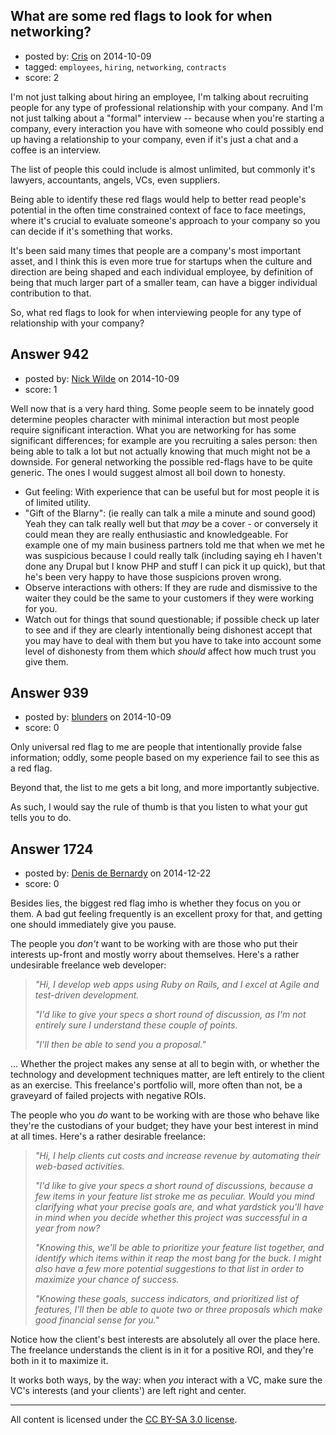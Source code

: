 ## What are some red flags to look for when networking?

- posted by: [Cris](https://stackexchange.com/users/3432200/cris) on 2014-10-09
- tagged: `employees`, `hiring`, `networking`, `contracts`
- score: 2

<p>I'm not just talking about hiring an employee, I'm talking about recruiting people for any type of professional relationship with your company. And I'm not just talking about a "formal" interview -- because when you're starting a company, every interaction you have with someone who could possibly end up having a relationship to your company, even if it's just a chat and a coffee is an interview.</p>

<p>The list of people this could include is almost unlimited, but commonly it's lawyers, accountants, angels, VCs, even suppliers. </p>

<p>Being able to identify these red flags would help to better read people's potential in the often time constrained context of face to face meetings, where it's crucial to evaluate someone's approach to your company so you can decide if it's something that works.</p>

<p>It's been said many times that people are a company's most important asset, and I think this is even more true for startups when the culture and direction are being shaped and each individual employee, by definition of being that much larger part of a smaller team, can have a bigger individual contribution to that.</p>

<p>So, what red flags to look for when interviewing people for any type of relationship with your company?</p>



## Answer 942

- posted by: [Nick Wilde](https://stackexchange.com/users/454046/nick-wilde) on 2014-10-09
- score: 1

<p>Well now that is a very hard thing. Some people seem to be innately good determine peoples character with minimal interaction but most people require significant interaction. What you are networking for has some significant differences; for example are you recruiting a sales person: then being able to talk a lot but not actually knowing that much might not be a downside. For general networking the possible red-flags have to be quite generic. The ones I would suggest almost all boil down to honesty.</p>

<ul>
<li>Gut feeling: With experience that can be useful but for most people it is of limited utility.</li>
<li>"Gift of the Blarny": (ie really can talk a mile a minute and sound good) Yeah they can talk really well but that <em>may</em> be a cover - or conversely it could mean they are really enthusiastic and knowledgeable. For example one of my main business partners told me that when we met he was suspicious because I could really talk (including saying eh I haven't done any Drupal but I know PHP and stuff I can pick it up quick), but that he's been very happy to have those suspicions proven wrong.</li>
<li>Observe interactions with others: If they are rude and dismissive to the waiter they could be the same to your customers if they were working for you.</li>
<li>Watch out for things that sound questionable; if possible check up later to see and if they are clearly intentionally being dishonest accept that you may have to deal with them but you have to take into account some level of dishonesty from them which <em>should</em> affect how much trust you give them.</li>
</ul>



## Answer 939

- posted by: [blunders](https://stackexchange.com/users/216182/blunders) on 2014-10-09
- score: 0

<p>Only universal red flag to me are people that intentionally provide false information; oddly, some people based on my experience fail to see this as a red flag.</p>

<p>Beyond that, the list to me gets a bit long, and more importantly subjective. </p>

<p>As such, I would say the rule of thumb is that you listen to what your gut tells you to do.</p>



## Answer 1724

- posted by: [Denis de Bernardy](https://stackexchange.com/users/182468/denis-de-bernardy) on 2014-12-22
- score: 0

<p>Besides lies, the biggest red flag imho is whether they focus on you or them. A bad gut feeling frequently is an excellent proxy for that, and getting one should immediately give you pause.</p>

<p>The people you <em>don't</em> want to be working with are those who put their interests up-front and mostly worry about themselves. Here's a rather undesirable freelance web developer:</p>

<blockquote>
  <p><em>"Hi, I develop web apps using Ruby on Rails, and I excel at Agile and test-driven development.</em></p>
  
  <p><em>"I'd like to give your specs a short round of discussion, as I'm not entirely sure I understand these couple of points.</em></p>
  
  <p><em>"I'll then be able to send you a proposal."</em></p>
</blockquote>

<p>... Whether the project makes any sense at all to begin with, or whether the technology and development techniques matter, are left entirely to the client as an exercise. This freelance's portfolio will, more often than not, be a graveyard of failed projects with negative ROIs.</p>

<p>The people who you <em>do</em> want to be working with are those who behave like they're the custodians of your budget; they have your best interest in mind at all times. Here's a rather desirable freelance:</p>

<blockquote>
  <p><em>"Hi, I help clients cut costs and increase revenue by automating their web-based activities.</em></p>
  
  <p><em>"I'd like to give your specs a short round of discussions, because a few items in your feature list stroke me as peculiar. Would you mind clarifying what your precise goals are, and what yardstick you'll have in mind when you decide whether this project was successful in a year from now?</em></p>
  
  <p><em>"Knowing this, we'll be able to prioritize your feature list together, and identify which items within it reap the most bang for the buck. I might also have a few more potential suggestions to that list in order to maximize your chance of success.</em></p>
  
  <p><em>"Knowing these goals, success indicators, and prioritized list of features, I'll then be able to quote two or three proposals which make good financial sense for you."</em></p>
</blockquote>

<p>Notice how the client's best interests are absolutely all over the place here. The freelance understands the client is in it for a positive ROI, and they're both in it to maximize it.</p>

<p>It works both ways, by the way: when <em>you</em> interact with a VC, make sure the VC's interests (and your clients') are left right and center.</p>




---

All content is licensed under the [CC BY-SA 3.0 license](https://creativecommons.org/licenses/by-sa/3.0/).
